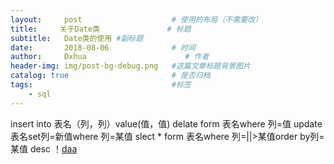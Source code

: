 ```yaml
---
layout:     post                    # 使用的布局（不需要改）
title:     关于Date类               # 标题
subtitle:   Date类的使用 #副标题
date:       2018-08-06              # 时间
author:     Dxhua                      # 作者
header-img: img/post-bg-debug.png   #这篇文章标题背景图片
catalog: true                       # 是否归档
tags:                               #标签
    - sql
---
```


  
insert into 表名（列，列）value(值，值)
delate form 表名where 列=值
update 表名set列=新值where 列=某值
slect * form 表名where 列=||>某值order by列=某值 desc
！[daa](http://ovt2nfhfc.bkt.clouddn.com/04693b9eae1291c896d19a3e3d8e1e8a.png)
